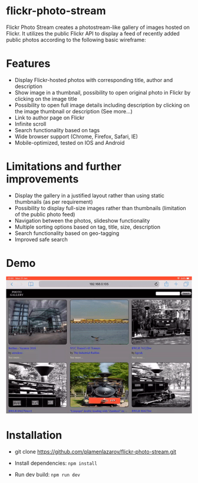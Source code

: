 #
# flickr-photo-stream

Flickr Photo Stream creates a photostream-like gallery of images hosted on Flickr. It utilizes the public Flickr API to display a feed of recently added public photos according to the following basic wireframe:

# Features

- Display Flickr-hosted photos with corresponding title, author and description
- Show image in a thumbnail, possibility to open original photo in Flickr by clicking on the image title
- Possibility to open full image details including description by clicking on the image thumbnail or description (See more...)
- Link to author page on Flickr
- Infinite scroll
- Search functionality based on tags
- Wide browser support (Chrome, Firefox, Safari, IE)
- Mobile-optimized, tested on IOS and Android

# Limitations and further improvements

- Display the gallery in a justified layout rather than using static thumbnails (as per requirement)
- Possibility to display full-size images rather than thumbnails (limitation of the public photo feed)
- Navigation between the photos, slideshow functionality
- Multiple sorting options based on tag, title, size, description
- Search functionality based on geo-tagging
- Improved safe search

# Demo

<img src="/sample.gif?raw=true" width="1000px">

# Installation

- git clone https://github.com/plamenlazarov/flickr-photo-stream.git



- Install dependencies:
  `npm install`
- Run dev build:
  `npm run dev`



